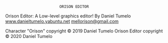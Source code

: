 							ORISON EDITOR
Orison Editor: A Low-level graphics editor! By Daniel Tumelo www.danieltumelo.yabuntu.net mellorison@gmail.com

Character "Orison" copyright © 2019 Daniel Tumelo Orison Editor copyright © 2020 Daniel Tumelo


